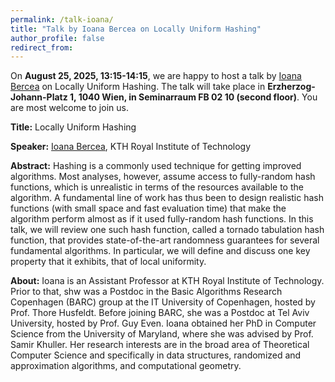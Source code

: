 ```yaml
---
permalink: /talk-ioana/
title: "Talk by Ioana Bercea on Locally Uniform Hashing"
author_profile: false
redirect_from: 
---
```


On **August 25, 2025, 13:15-14:15**, we are happy to host a talk by
[Ioana Bercea](https://ioanabercea.github.io/webpage/) on Locally Uniform Hashing.
The talk will take place in **Erzherzog-Johann-Platz 1, 1040 Wien, in 
Seminarraum FB 02 10 (second floor)**. You are most welcome to join us.


**Title:** Locally Uniform Hashing

**Speaker:** [Ioana Bercea](https://ioanabercea.github.io/webpage/), KTH Royal Institute of Technology

**Abstract:** Hashing is a commonly used technique for getting improved algorithms. Most analyses, however, assume access to fully-random hash functions, which is unrealistic in terms of the resources available to the algorithm. A fundamental line of work has thus been to design realistic hash functions (with small space and fast evaluation time) that make the algorithm perform almost as if it used fully-random hash functions. In this talk, we will review one such hash function, called a tornado tabulation hash function, that provides state-of-the-art randomness guarantees for several fundamental algorithms. In particular, we will define and discuss one key property that it exhibits, that of local uniformity.


**About:**
Ioana is an Assistant Professor at KTH Royal Institute of Technology. Prior to that, 
shw was a Postdoc in the Basic Algorithms Research Copenhagen (BARC) group at
the IT University of Copenhagen, hosted by Prof. Thore Husfeldt. Before joining
BARC, she was a Postdoc at Tel Aviv University, hosted by Prof. Guy Even.  Ioana
obtained her PhD in Computer Science from the University of Maryland, where she
was advised by Prof. Samir Khuller.  Her research interests are in the broad
area of Theoretical Computer Science and specifically in data structures,
randomized and approximation algorithms, and computational geometry.
